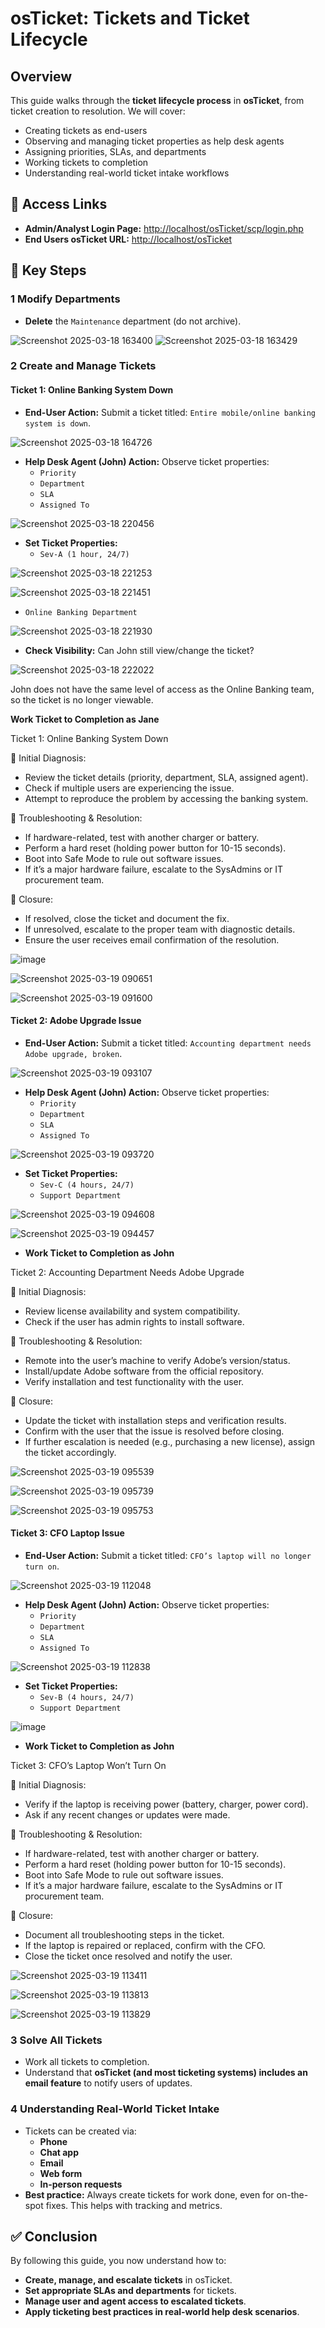 # osTicket: Tickets and Ticket Lifecycle

## Overview
This guide walks through the **ticket lifecycle process** in **osTicket**, from ticket creation to resolution. We will cover:
- Creating tickets as end-users
- Observing and managing ticket properties as help desk agents
- Assigning priorities, SLAs, and departments
- Working tickets to completion
- Understanding real-world ticket intake workflows

## 🔗 Access Links
- **Admin/Analyst Login Page:** [http://localhost/osTicket/scp/login.php](http://localhost/osTicket/scp/login.php)
- **End Users osTicket URL:** [http://localhost/osTicket](http://localhost/osTicket)

## 🎯 Key Steps

### 1 Modify Departments

- **Delete** the `Maintenance` department (do not archive).

![Screenshot 2025-03-18 163400](https://github.com/user-attachments/assets/ec67b265-ec63-4663-980b-4fc6a69773d9)
![Screenshot 2025-03-18 163429](https://github.com/user-attachments/assets/08d5de99-9958-46df-86ba-e959c03723d1)

### 2 Create and Manage Tickets
#### **Ticket 1: Online Banking System Down**

- **End-User Action:** Submit a ticket titled: `Entire mobile/online banking system is down`.

![Screenshot 2025-03-18 164726](https://github.com/user-attachments/assets/5c35c627-6408-47e5-9843-e817505b0db7)

- **Help Desk Agent (John) Action:** Observe ticket properties:
  - `Priority`
  - `Department`
  - `SLA`
  - `Assigned To`

![Screenshot 2025-03-18 220456](https://github.com/user-attachments/assets/b0382fef-19c6-4b0d-bc53-f9f2180ea5f5)

- **Set Ticket Properties:**
  - `Sev-A (1 hour, 24/7)`

![Screenshot 2025-03-18 221253](https://github.com/user-attachments/assets/8fcd94f8-fd06-4201-8bc1-ccf042eb76eb)

![Screenshot 2025-03-18 221451](https://github.com/user-attachments/assets/bfb29af2-b000-454f-b40d-0b08558aa18d)

   - `Online Banking Department`

![Screenshot 2025-03-18 221930](https://github.com/user-attachments/assets/28c1f84d-716d-4c67-af2a-b6edfed6c362)


- **Check Visibility:** Can John still view/change the ticket?

![Screenshot 2025-03-18 222022](https://github.com/user-attachments/assets/53820a9a-4965-43eb-bdb9-973d56815225)

John does not have the same level of access as the Online Banking team, so the ticket is no longer viewable.

**Work Ticket to Completion as Jane**

  Ticket 1: Online Banking System Down

  🔹 Initial Diagnosis:

   - Review the ticket details (priority, department, SLA, assigned agent).
   - Check if multiple users are experiencing the issue.
   - Attempt to reproduce the problem by accessing the banking system.

  🔹 Troubleshooting & Resolution:

  - If hardware-related, test with another charger or battery.
  - Perform a hard reset (holding power button for 10-15 seconds).
   - Boot into Safe Mode to rule out software issues.
   - If it’s a major hardware failure, escalate to the SysAdmins or IT procurement team.
  
  🔹 Closure:

- If resolved, close the ticket and document the fix.
- If unresolved, escalate to the proper team with diagnostic details.
- Ensure the user receives email confirmation of the resolution.

![image](https://github.com/user-attachments/assets/afced6e8-47d5-42f0-adbd-8f74cbe32097)

![Screenshot 2025-03-19 090651](https://github.com/user-attachments/assets/af1c8975-cdb0-45e8-bb2a-6d6174e0185c)

![Screenshot 2025-03-19 091600](https://github.com/user-attachments/assets/b9193b80-0319-4ef2-a4c7-e79a59e5bea0)



#### **Ticket 2: Adobe Upgrade Issue**

- **End-User Action:** Submit a ticket titled: `Accounting department needs Adobe upgrade, broken`.

![Screenshot 2025-03-19 093107](https://github.com/user-attachments/assets/ca756477-5a89-4e2d-b34e-24f4435c307c)


- **Help Desk Agent (John) Action:** Observe ticket properties:
  - `Priority`
  - `Department`
  - `SLA`
  - `Assigned To`

![Screenshot 2025-03-19 093720](https://github.com/user-attachments/assets/37e525b6-0dba-4895-a0fa-96c8acebf020)

- **Set Ticket Properties:**
  - `Sev-C (4 hours, 24/7)`
  - `Support Department`

![Screenshot 2025-03-19 094608](https://github.com/user-attachments/assets/903e611c-c8a2-43cc-8f04-8a080981e3ee)

![Screenshot 2025-03-19 094457](https://github.com/user-attachments/assets/4db02ca8-7c32-40a1-97f1-0d442091bef9)

- **Work Ticket to Completion as John**

Ticket 2: Accounting Department Needs Adobe Upgrade

🔹 Initial Diagnosis:

  - Review license availability and system compatibility.
  - Check if the user has admin rights to install software.

🔹 Troubleshooting & Resolution:

  - Remote into the user’s machine to verify Adobe’s version/status.
  - Install/update Adobe software from the official repository.
  - Verify installation and test functionality with the user.

🔹 Closure:

  - Update the ticket with installation steps and verification results.
  - Confirm with the user that the issue is resolved before closing.
  - If further escalation is needed (e.g., purchasing a new license), assign the ticket accordingly.


![Screenshot 2025-03-19 095539](https://github.com/user-attachments/assets/5faacc2a-d96c-4585-955e-3f5f917e5577)

![Screenshot 2025-03-19 095739](https://github.com/user-attachments/assets/bc9f0ba4-876d-4279-bfd1-5582935dce1b)


![Screenshot 2025-03-19 095753](https://github.com/user-attachments/assets/41cc15e5-7fec-4dfe-8e04-7d43fe0b8c8f)




#### **Ticket 3: CFO Laptop Issue**


- **End-User Action:** Submit a ticket titled: `CFO’s laptop will no longer turn on`.

![Screenshot 2025-03-19 112048](https://github.com/user-attachments/assets/06256668-cb0e-443c-a6e3-33545ad100ba)


- **Help Desk Agent (John) Action:** Observe ticket properties:
  - `Priority`
  - `Department`
  - `SLA`
  - `Assigned To`

![Screenshot 2025-03-19 112838](https://github.com/user-attachments/assets/e108d34b-adc5-4e8d-8dbd-c07d12e9a31a)

- **Set Ticket Properties:**
  - `Sev-B (4 hours, 24/7)`
  - `Support Department`

![image](https://github.com/user-attachments/assets/14123b88-48e5-4431-88be-48176a588e35)


- **Work Ticket to Completion as John**

Ticket 3: CFO’s Laptop Won’t Turn On

🔹 Initial Diagnosis:

  - Verify if the laptop is receiving power (battery, charger, power cord).
  - Ask if any recent changes or updates were made.

🔹 Troubleshooting & Resolution:

  - If hardware-related, test with another charger or battery.
  - Perform a hard reset (holding power button for 10-15 seconds).
  - Boot into Safe Mode to rule out software issues.
  - If it’s a major hardware failure, escalate to the SysAdmins or IT procurement team.

🔹 Closure:

  - Document all troubleshooting steps in the ticket.
  - If the laptop is repaired or replaced, confirm with the CFO.
  - Close the ticket once resolved and notify the user.

![Screenshot 2025-03-19 113411](https://github.com/user-attachments/assets/20826851-7328-400f-afa6-591e00dd2ae6)

![Screenshot 2025-03-19 113813](https://github.com/user-attachments/assets/b5f3c51c-78b2-4943-a542-c55b792e6e46)

![Screenshot 2025-03-19 113829](https://github.com/user-attachments/assets/991c7738-a744-4ac3-be66-d255f7ef0f3b)


### 3 Solve All Tickets
- Work all tickets to completion.
- Understand that **osTicket (and most ticketing systems) includes an email feature** to notify users of updates.

### 4 Understanding Real-World Ticket Intake
- Tickets can be created via:
  - **Phone**
  - **Chat app**
  - **Email**
  - **Web form**
  - **In-person requests**
- **Best practice:** Always create tickets for work done, even for on-the-spot fixes. This helps with tracking and metrics.


## ✅ Conclusion
By following this guide, you now understand how to:
- **Create, manage, and escalate tickets** in osTicket.
- **Set appropriate SLAs and departments** for tickets.
- **Manage user and agent access to escalated tickets**.
- **Apply ticketing best practices in real-world help desk scenarios**.
